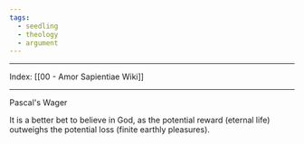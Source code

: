 ```yaml
---
tags:
  - seedling
  - theology
  - argument
---
```


---

Index: [[00 - Amor Sapientiae Wiki]]

---

Pascal's Wager

It is a better bet to believe in God, as the potential reward (eternal life) outweighs the potential loss (finite earthly pleasures).